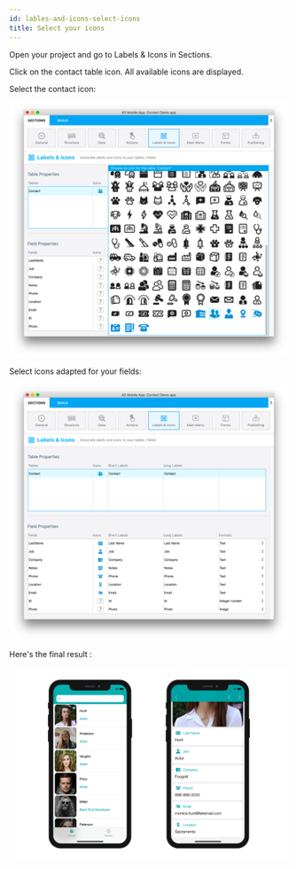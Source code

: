 ```yaml
---
id: lables-and-icons-select-icons
title: Select your icons
---
```


Open your project and go to Labels & Icons in Sections.

Click on the contact table icon. All available icons are displayed.

Select the contact icon:

![Contact icon](img/contact-icon.png)

Select icons adapted for your fields:

![Contact icon](img/field-icons.png)

Here's the final result :

![Contact icon](img/custom-icons-final-result.png)
















